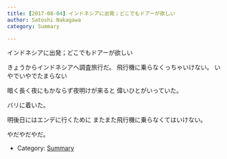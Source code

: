 ```yaml
---
title: [2017-08-04] インドネシアに出発；どこでもドアーが欲しい
author: Satoshi Nakagawa
category: Summary

---
```


インドネシアに出発；どこでもドアーが欲しい

 きょうからインドネシアへ調査旅行だ。
飛行機に乗らなくっちゃいけない。
いやでいやでたまらない

 暗く長く夜にもかならず夜明けが来ると
偉いひとがいっていた。

 バリに着いた。

<!--more-->

 明後日にはエンデに行くために
またまた飛行機に乗らなくてはいけない。

 やだやだやだ。

- Category: [Summary](https://merapano.github.io/categories.html#Summary)

